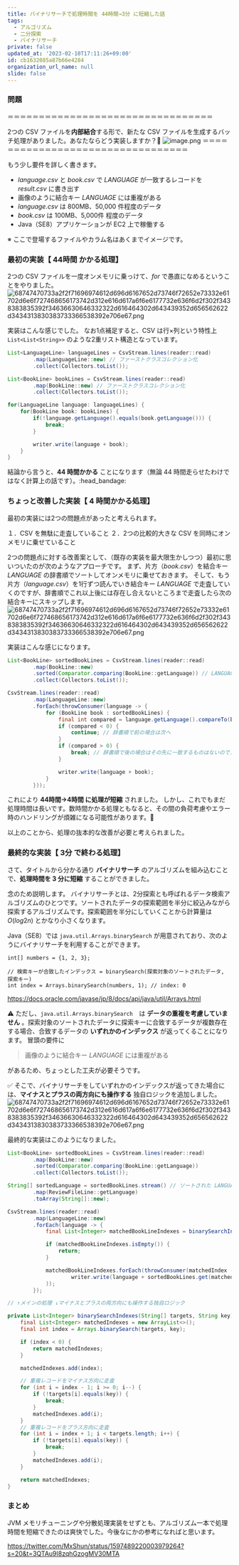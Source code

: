 ```yaml
---
title: バイナリサーチで処理時間を 44時間→3分 に短縮した話
tags:
  - アルゴリズム
  - 二分探索
  - バイナリサーチ
private: false
updated_at: '2023-02-10T17:11:26+09:00'
id: cb1632085a87b66e4284
organization_url_name: null
slide: false
---
```

### 問題

＝＝＝＝＝＝＝＝＝＝＝＝＝＝＝＝＝＝＝＝＝＝＝＝＝＝＝＝＝＝＝＝＝

2つの CSV ファイルを**内部結合**する形で、新たな CSV ファイルを生成するバッチ処理がありました。あなたならどう実装しますか？:thinking:
![image.png](https://qiita-image-store.s3.ap-northeast-1.amazonaws.com/0/488859/4cf0dc22-add0-d495-eebb-441808736e89.png)
＝＝＝＝＝＝＝＝＝＝＝＝＝＝＝＝＝＝＝＝＝＝＝＝＝＝＝＝＝＝＝＝＝

もう少し要件を詳しく書きます。

- *language.csv* と *book.csv* で *LANGUAGE* が一致するレコードを *result.csv* に書き出す
- 画像のように結合キー *LANGUAGE* には重複がある
- *language.csv* は 800MB、50,000 件程度のデータ
- *book.csv* は 100MB、5,000件 程度のデータ
- Java（SE8）アプリケーションが EC2 上で稼働する

※ ここで登場するファイルやカラム名はあくまでイメージです。

### 最初の実装【 44時間 かかる処理】
2つの CSV ファイルを一度オンメモリに乗っけて、*for* で愚直になめるということをやりました。
![68747470733a2f2f71696974612d696d6167652d73746f72652e73332e61702d6e6f727468656173742d312e616d617a6f6e6177732e636f6d2f302f3438383835392f34636630646332322d616464302d643439352d656562622d3434313830383733366538392e706e67.png](https://qiita-image-store.s3.ap-northeast-1.amazonaws.com/0/488859/24e2027d-aae7-6980-4863-54e2df6d23b3.png)

実装はこんな感じでした。
なお1点補足すると、CSV は行×列という特性上 `List<List<String>>` のような2重リスト構造となっています。

```java
List<LanguageLine> languageLines = CsvStream.lines(reader::read)
        .map(LanguageLine::new) // ファーストクラスコレクション化
        .collect(Collectors.toList());

List<BookLine> bookLines = CsvStream.lines(reader::read)
        .map(BookLine::new) // ファーストクラスコレクション化
        .collect(Collectors.toList());

for(LanguageLine language: languageLines) {
    for(BookLine book: bookLines) {
        if(!language.getLanguage().equals(book.getLanguage())) {
            break;
        }

        writer.write(language + book);
    }
}
```

結論から言うと、**44 時間かかる** ことになります（無論 44 時間走らせたわけではなく計算上の話です）。:head_bandage:

### ちょっと改善した実装【 4 時間かかる処理】
最初の実装には2つの問題点があったと考えられます。

１．CSV を無駄に走査していること
２．2つの比較的大きな CSV を同時にオンメモリに乗せていること

2つの問題点に対する改善案として、（既存の実装を最大限生かしつつ）最初に思いついたのが次のようなアプローチです。
まず、片方（*book.csv*）を結合キー *LANGUAGE* の辞書順でソートしてオンメモリに乗せておきます。
そして、もう片方（*language.csv*）を1行ずつ読んでいき結合キー *LANGUAGE* で走査していくのですが、辞書順でこれ以上後には存在し合えないところまで走査したら次の結合キーにスキップします。
![68747470733a2f2f71696974612d696d6167652d73746f72652e73332e61702d6e6f727468656173742d312e616d617a6f6e6177732e636f6d2f302f3438383835392f34636630646332322d616464302d643439352d656562622d3434313830383733366538392e706e67.png](https://qiita-image-store.s3.ap-northeast-1.amazonaws.com/0/488859/9c01da8b-69c2-0baa-ff0c-e18758dfbfc9.png)

実装はこんな感じになります。

```java
List<BookLine> sortedBookLines = CsvStream.lines(reader::read)
        .map(BookLine::new)
        .sorted(Comparator.comparing(BookLine::getLanguage)) // LANGUAGE の辞書順でソート
        .collect(Collectors.toList());

CsvStream.lines(reader::read)
        .map(LanguageLine::new)
        .forEach(throwConsumer(language -> {
            for (BookLine book : sortedBookLines) {
                final int compared = language.getLanguage().compareTo(book.getLanguage());
                if (compared < 0) {
                    continue; // 辞書順で前の場合は次へ
                }
                if (compared > 0) {
                    break; // 辞書順で後の場合はその先に一致するものはないのでスキップ
                }

                writer.write(language + book);
            }
        }));
```

これにより **44時間→4時間 に処理が短縮** されました。
しかし、これでもまだ処理時間は長いです。数時間かかる処理ともなると、その間の負荷考慮やエラー時のハンドリングが煩雑になる可能性があります。:angel:

以上のことから、処理の抜本的な改善が必要と考えられました。

### 最終的な実装【 3分 で終わる処理】
さて、タイトルから分かる通り **バイナリサーチ** のアルゴリズムを組み込むことで、**処理時間を 3 分に短縮** することができました。

念のため説明します。
バイナリサーチとは、2分探索とも呼ばれるデータ検索アルゴリズムのひとつです。ソートされたデータの探索範囲を半分に絞込みながら探索するアルゴリズムです。探索範囲を半分にしていくことから計算量は $O(log2n)$ とかなり小さくなります。

Java（SE8）では `java.util.Arrays.binarySearch` が用意されており、次のようにバイナリサーチを利用することができます。

```
int[] numbers = {1, 2, 3};

// 検索キーが合致したインデックス = binarySearch(探索対象のソートされたデータ, 探索キー)
int index = Arrays.binarySearch(numbers, 1); // index: 0
```

https://docs.oracle.com/javase/jp/8/docs/api/java/util/Arrays.html

:warning: ただし、`java.util.Arrays.binarySearch`　は **データの重複を考慮していません** 。探索対象のソートされたデータに探索キーに合致するデータが複数存在する場合、合致するデータの **いずれかのインデックス** が返ってくることになります。
冒頭の要件に

> 画像のように結合キー *LANGUAGE* には重複がある

があるため、ちょっとした工夫が必要そうです。

:white_check_mark: そこで、バイナリサーチをしていずれかのインデックスが返ってきた場合には、**マイナスとプラスの両方向にも操作する** 独自ロジックを追加しました。
![68747470733a2f2f71696974612d696d6167652d73746f72652e73332e61702d6e6f727468656173742d312e616d617a6f6e6177732e636f6d2f302f3438383835392f34636630646332322d616464302d643439352d656562622d3434313830383733366538392e706e67.png](https://qiita-image-store.s3.ap-northeast-1.amazonaws.com/0/488859/fc08f406-2ec0-da51-90f8-9e572c7d2fc6.png)

最終的な実装はこのようになりました。

```java
List<BookLine> sortedBookLines = CsvStream.lines(reader::read)
        .map(BookLine::new)
        .sorted(Comparator.comparing(BookLine::getLanguage))
        .collect(Collectors.toList());

String[] sortedLanguage = sortedBookLines.stream() // ソートされた LANGUAGE 配列をバイナリサーチ用に準備しておく
        .map(ReviewFileLine::getLanguage)
        .toArray(String[]::new);

CsvStream.lines(reader::read)
        .map(LanguageLine::new)
        .forEach(language -> {
            final List<Integer> matchedBookLineIndexes = binarySearchIndexes(sortedLanguage, language.getLanguage());

            if (matchedBookLineIndexes.isEmpty()) {
                return;
            }

            matchedBookLineIndexes.forEach(throwConsumer(matchedIndex ->
                    writer.write(language + sortedBookLines.get(matchedIndex))
            ));
        });

// ↑メインの処理 ↓マイナスとプラスの両方向にも操作する独自ロジック

private List<Integer> binarySearchIndexes(String[] targets, String key) {
    final List<Integer> matchedIndexes = new ArrayList<>();
    final int index = Arrays.binarySearch(targets, key);

    if (index < 0) {
        return matchedIndexes;
    }

    matchedIndexes.add(index);

    // 重複レコードをマイナス方向に走査
    for (int i = index - 1; i >= 0; i--) {
        if (!targets[i].equals(key)) {
            break;
        }
        matchedIndexes.add(i);
    }
    // 重複レコードをプラス方向に走査
    for (int i = index + 1; i < targets.length; i++) {
        if (!targets[i].equals(key)) {
            break;
        }
        matchedIndexes.add(i);
    }

    return matchedIndexes;
}
```

### まとめ
JVM メモリチューニングや分散処理実装をせずとも、アルゴリズム一本で処理時間を短縮できたのは爽快でした。今後なにかの参考になればと思います。

https://twitter.com/MxShun/status/1597489220003979264?s=20&t=3QTAu9I8zqhGzogMV30MTA

